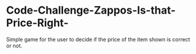 # Code-Challenge-Zappos-Is-that-Price-Right-
Simple game for the user to decide if the price of the item shown is correct or not.
